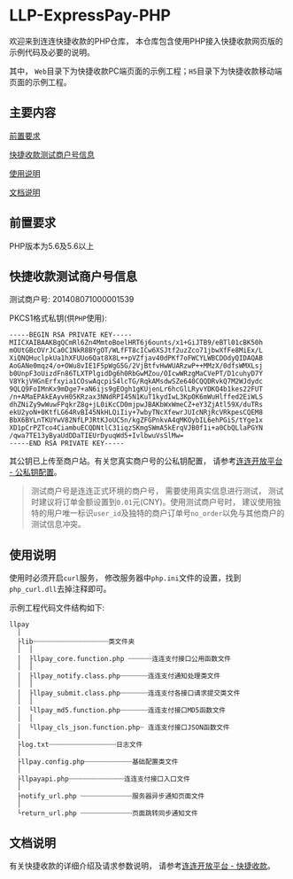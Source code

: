 # LLP-ExpressPay-PHP

欢迎来到连连快捷收款的PHP仓库， 本仓库包含使用PHP接入快捷收款网页版的示例代码及必要的说明。

其中， ```Web```目录下为快捷收款PC端页面的示例工程；```H5```目录下为快捷收款移动端页面的示例工程。

## 主要内容

[前置要求](#前置要求)

[快捷收款测试商户号信息](#快捷收款测试商户号信息)

[使用说明](#使用说明)

[文档说明](#文档说明)

## 前置要求

PHP版本为5.6及5.6以上

## 快捷收款测试商户号信息

测试商户号: 201408071000001539

PKCS1格式私钥(供```PHP```使用): 

```text
-----BEGIN RSA PRIVATE KEY-----
MIICXAIBAAKBgQCmRl6Zn4MmtoBoelHRT6j6ounts/x1+GiJTB9/eBTl01cBK50h
mOUtGBcOVrJCa0C1NkR8BYgOT/WLfFT8cICw6XSJtf2uzZco71jbwXfFe8MiEx/L
XiQNQHuclpkUa1hXFUUo6Qat8X8L++pVZfjav40dPKf7oFWCYLWBCDOdyQIDAQAB
AoGANe0mqz4/o+OWu8vIE1F5pWgG5G/2VjBtfvHwWUARzwP++MMzX/0dfsWMXLsj
b0UnpF3oUizdFn86TLXTPlgidDg6h0RbGwMZou/OIcwWRzgMaCVePT/D1cuhyD7Y
V8YkjVHGnErfxyia1COswAqcpiS4lcTG/RqkAMsdwSZe640CQQDRvkQ7M2WJdydc
9QLQ9FoIMnKx9mDge7+aN6ijs9gEOgh1gKUjenLr6hcGlLRyvYDKQ4b1kes22FUT
/n+AMaEPAkEAyvH05KRzax3NNdRPI45N1KuT1kydIwL3KpOK6mWuHlffed2EiWLS
dhZNiZy9wWuwFPqkrZ8g+jL0iKcCD0mjpwJBAKbWxWmeCZ+eY3ZjAtl59X/duTRs
ekU2yoN+0KtfLG64RvBI45NkHLQiIiy+7wbyTNcXfewrJUIcNRjRcVRkpesCQEM8
BbX6BYLnTKUYwV82NfLPJRtKJoUC5n/kgZFGPnkvA4qMKOybIL6ehPGiS/tYge1x
XD1pCrPZTco4CiambuECQDNtlC31iqzSKmgSWmA5kErqVJB0f1i+a0CbQLlaPGYN
/qwa7TE13yByaUdDDaTIEUrDyuqWd5+IvlbwuVsSlMw=
-----END RSA PRIVATE KEY-----
```

其公钥已上传至商户站。有关您真实商户号的公私钥配置， 请参考[连连开放平台 - 公私钥配置](https://zealous-kare-7abde4.netlify.com/docs/development/signature-key-generation)。

> 测试商户号是连连正式环境的商户号， 需要使用真实信息进行测试， 测试时建议将订单金额设置到```0.01```元(CNY)。使用测试商户号时， 建议使用独特的用户唯一标识```user_id```及独特的商户订单号```no_order```以免与其他商户的测试信息冲突。

## 使用说明

使用时必须开启```curl```服务， 修改服务器中```php.ini```文件的设置，找到```php_curl.dll```去掉注释即可。

示例工程代码文件结构如下:

```text
llpay
  │
  ├lib┈┈┈┈┈┈┈┈┈┈┈┈┈┈┈┈┈┈┈类文件夹
  │  │
  │  ├llpay_core.function.php ┈┈┈┈┈┈连连支付接口公用函数文件
  │  │
  │  ├llpay_notify.class.php┈┈┈┈┈┈┈连连支付通知处理类文件
  │  │
  │  ├llpay_submit.class.php┈┈┈┈┈┈┈连连支付各接口请求提交类文件
  │  │
  │  └llpay_md5.function.php┈┈┈┈┈┈┈连连支付接口MD5函数文件
  │  │
  │  └llpay_cls_json.function.php┈ 连连支付接口JSON函数文件
  │
  ├log.txt┈┈┈┈┈┈┈┈┈┈┈┈┈┈┈┈┈日志文件
  │
  ├llpay.config.php┈┈┈┈┈┈┈┈┈┈┈┈基础配置类文件
  │
  ├llpayapi.php┈┈┈┈┈┈┈┈┈┈┈┈┈┈连连支付接口入口文件
  │
  ├notify_url.php ┈┈┈┈┈┈┈┈┈┈┈┈┈服务器异步通知页面文件
  │
  └return_url.php ┈┈┈┈┈┈┈┈┈┈┈┈┈页面跳转同步通知文件
```

## 文档说明

有关快捷收款的详细介绍及请求参数说明， 请参考[连连开放平台 - 快捷收款](https://zealous-kare-7abde4.netlify.com/docs/receive-money/express/overview)。